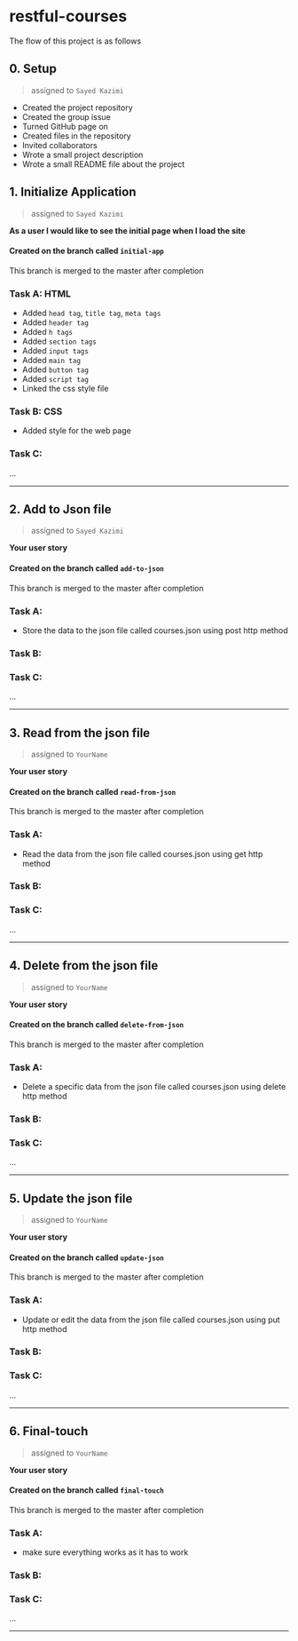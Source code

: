 # restful-courses

The flow of this project is as follows

## 0. Setup

> assigned to `Sayed Kazimi`

- Created the project repository
- Created the group issue
- Turned GitHub page on
- Created files in the repository
- Invited collaborators
- Wrote a small project description
- Wrote a small README file about the project

## 1. Initialize Application

> assigned to `Sayed Kazimi`

**As a user I would like to see the initial page when I load the site**

#### Created on the branch called `initial-app`

This branch is merged to the master after completion

### Task A: HTML

- Added `head tag`, `title tag`, `meta tags`
- Added `header tag`
- Added `h tags`
- Added `section tags`
- Added `input tags`
- Added `main tag`
- Added `button tag`
- Added `script tag`
- Linked the css style file

### Task B: CSS

- Added style for the web page

### Task C:

...

---

## 2. Add to Json file

> assigned to `Sayed Kazimi`

**Your user story**

#### Created on the branch called `add-to-json`

This branch is merged to the master after completion

### Task A:

- Store the data to the json file called courses.json using post http method

### Task B:

### Task C:

...

---

## 3. Read from the json file

> assigned to `YourName`

**Your user story**

#### Created on the branch called `read-from-json`

This branch is merged to the master after completion

### Task A:

- Read the data from the json file called courses.json using get http method

### Task B:

### Task C:

...

---

## 4. Delete from the json file

> assigned to `YourName`

**Your user story**

#### Created on the branch called `delete-from-json`

This branch is merged to the master after completion

### Task A:

- Delete a specific data from the json file called courses.json using delete http method

### Task B:

### Task C:

...

---

## 5. Update the json file

> assigned to `YourName`

**Your user story**

#### Created on the branch called `update-json`

This branch is merged to the master after completion

### Task A:

- Update or edit the data from the json file called courses.json using put http method

### Task B:

### Task C:

...

---

## 6. Final-touch

> assigned to `YourName`

**Your user story**

#### Created on the branch called `final-touch`

This branch is merged to the master after completion

### Task A:

- make sure everything works as it has to work

### Task B:

### Task C:

...

---
